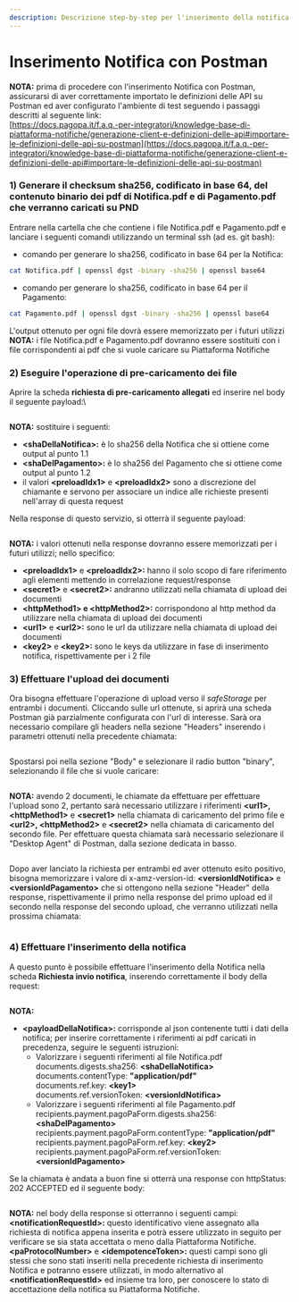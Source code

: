 ```yaml
---
description: Descrizione step-by-step per l'inserimento della notifica utilizzando Postman
---
```


# Inserimento Notifica con Postman

**NOTA:** prima di procedere con l'inserimento Notifica con Postman, assicurarsi di aver correttamente importato le definizioni delle API su Postman ed aver configurato l'ambiente di test seguendo i passaggi descritti al seguente link:\
[https://docs.pagopa.it/f.a.q.-per-integratori/knowledge-base-di-piattaforma-notifiche/generazione-client-e-definizioni-delle-api#importare-le-definizioni-delle-api-su-postman](https://docs.pagopa.it/f.a.q.-per-integratori/knowledge-base-di-piattaforma-notifiche/generazione-client-e-definizioni-delle-api#importare-le-definizioni-delle-api-su-postman)

### 1) Generare il checksum sha256, codificato in base 64, del contenuto binario dei pdf di Notifica.pdf e di Pagamento.pdf che verranno caricati su PND

Entrare nella cartella che che contiene i file Notifica.pdf e Pagamento.pdf e lanciare i seguenti comandi utilizzando un terminal ssh (ad es. git bash):

* comando per generare lo sha256, codificato in base 64 per la Notifica:

```bash
cat Notifica.pdf | openssl dgst -binary -sha256 | openssl base64
```

* comando per generare lo sha256, codificato in base 64 per il Pagamento:

```bash
cat Pagamento.pdf | openssl dgst -binary -sha256 | openssl base64
```

L'output ottenuto per ogni file dovrà essere memorizzato per i futuri utilizzi\
**NOTA:** i file Notifica.pdf e Pagamento.pdf dovranno essere sostituiti con i file corrispondenti ai pdf che si vuole caricare su Piattaforma Notifiche

### &#x20;2) Eseguire l'operazione di pre-caricamento dei file

Aprire la scheda **richiesta di pre-caricamento allegati** ed inserire nel body il seguente payload:\


<figure><img src="../../.gitbook/assets/image (6).png" alt=""><figcaption></figcaption></figure>

**NOTA:** sostituire i seguenti:

* **\<shaDellaNotifica>:** è lo sha256 della Notifica che si ottiene come output al punto 1.1
* **\<shaDelPagamento>:** è lo sha256 del Pagamento che si ottiene come output al punto 1.2
* il valori **\<preloadIdx1>** e **\<preloadIdx2>** sono a discrezione del chiamante e servono per associare un indice alle richieste presenti nell'array di questa request

Nella response di questo servizio, si otterrà il seguente payload:

<figure><img src="../../.gitbook/assets/image (17).png" alt=""><figcaption></figcaption></figure>

**NOTA:** i valori ottenuti nella response dovranno essere memorizzati per i futuri utilizzi; nello specifico:

* **\<preloadIdx1>** e **\<preloadIdx2>:** hanno il solo scopo di fare riferimento agli elementi mettendo in correlazione request/response
* **\<secret1>** e **\<secret2>:** andranno utilizzati nella chiamata di upload dei documenti
* **\<httpMethod1> e \<httpMethod2>:** corrispondono al http method da utilizzare nella chiamata di upload dei documenti
* **\<url1>** e **\<url2>:** sono le url da utilizzare nella chiamata di upload dei documenti
* **\<key2>** e **\<key2>:** sono le keys da utilizzare in fase di inserimento notifica, rispettivamente per i 2 file

### 3) Effettuare l'upload dei documenti&#x20;

Ora bisogna effettuare l'operazione di upload verso il _safeStorage_ per entrambi i documenti. Cliccando sulle url ottenute, si aprirà una scheda Postman già parzialmente configurata con l'url di interesse. Sarà ora necessario compilare gli headers nella sezione "Headers" inserendo i parametri ottenuti nella precedente chiamata:

<figure><img src="../../.gitbook/assets/image (14).png" alt=""><figcaption></figcaption></figure>

Spostarsi poi nella sezione "Body" e selezionare il radio button "binary", selezionando il file che si vuole caricare:

<figure><img src="../../.gitbook/assets/image (20).png" alt=""><figcaption></figcaption></figure>

**NOTA:** avendo 2 documenti, le chiamate da effettuare per effettuare l'upload sono 2, pertanto sarà necessario utilizzare i riferimenti **\<url1>, \<httpMethod1>** e **\<secret1>** nella chiamata di caricamento del primo file e **\<url2>, \<httpMethod2>** e **\<secret2>** nella chiamata di caricamento del secondo file. Per effettuare questa chiamata sarà necessario selezionare il "Desktop Agent" di Postman, dalla sezione dedicata in basso.

<figure><img src="../../.gitbook/assets/image (8) (1).png" alt=""><figcaption></figcaption></figure>

Dopo aver lanciato la richiesta per entrambi ed aver ottenuto esito positivo, bisogna memorizzare i valore di x-amz-version-id: **\<versionIdNotifica>** e **\<versionIdPagamento>** che si ottengono nella sezione "Header" della response, rispettivamente il primo nella response del primo upload ed il secondo nella response del secondo upload, che verranno utilizzati nella prossima chiamata:

<figure><img src="../../.gitbook/assets/image (10).png" alt=""><figcaption></figcaption></figure>

### 4) Effettuare l'inserimento della notifica

A questo punto è possibile effettuare l'inserimento della Notifica nella scheda **Richiesta invio notifica**, inserendo correttamente il body della request:

<figure><img src="../../.gitbook/assets/image (4).png" alt=""><figcaption></figcaption></figure>

**NOTA:**

* **\<payloadDellaNotifica>:** corrisponde al json contenente tutti i dati della notifica; per inserire correttamente i riferimenti ai pdf caricati in precedenza, seguire le seguenti istruzioni:
  * Valorizzare i seguenti riferimenti al file Notifica.pdf\
    documents.digests.sha256: **\<shaDellaNotifica>**\
    documents.contentType: **"application/pdf"**\
    documents.ref.key: **\<key1>**\
    documents.ref.versionToken: **\<versionIdNotifica>**
  * Valorizzare i seguenti riferimenti al file Pagamento.pdf\
    recipients.payment.pagoPaForm.digests.sha256: **\<shaDelPagamento>**\
    recipients.payment.pagoPaForm.contentType: **"application/pdf"**\
    recipients.payment.pagoPaForm.ref.key: **\<key2>**\
    recipients.payment.pagoPaForm.ref.versionToken: **\<versionIdPagamento>**

Se la chiamata è andata a buon fine si otterrà una response con httpStatus: 202 ACCEPTED ed il seguente body:

<figure><img src="../../.gitbook/assets/image (16).png" alt=""><figcaption></figcaption></figure>

**NOTA:** nel body della response si otterranno i seguenti campi:\
**\<notificationRequestId>:** questo identificativo viene assegnato alla richiesta di notifica appena inserita e potrà essere utilizzato in seguito per verificare se sia stata accettata o meno dalla Piattaforma Notifiche.\
**\<paProtocolNumber>** e **\<idempotenceToken>:** questi campi sono gli stessi che sono stati inseriti nella precedente richiesta di inserimento Notifica e potranno essere utilizzati, in modo alternativo al **\<notificationRequestId>** ed insieme tra loro, per conoscere lo stato di accettazione della notifica su Piattaforma Notifiche.
